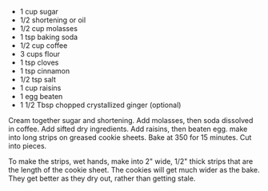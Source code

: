 * 1 cup sugar
* 1/2 shortening or oil
* 1/2 cup molasses
* 1 tsp baking soda
* 1/2 cup coffee
* 3 cups flour
* 1 tsp cloves
* 1 tsp cinnamon
* 1/2 tsp salt
* 1 cup raisins
* 1 egg beaten
* 1 1/2 Tbsp chopped crystallized ginger (optional)

Cream together sugar and shortening. Add molasses, then soda dissolved in coffee.  Add sifted dry ingredients.  Add raisins, then beaten egg. make into long strips on greased cookie sheets.  Bake at 350 for 15 minutes.  Cut into pieces. 

To make the strips, wet hands, make into 2" wide, 1/2" thick strips that are the length of the cookie sheet. The cookies will get much wider as the bake.  They get better as they dry out, rather than getting stale. 